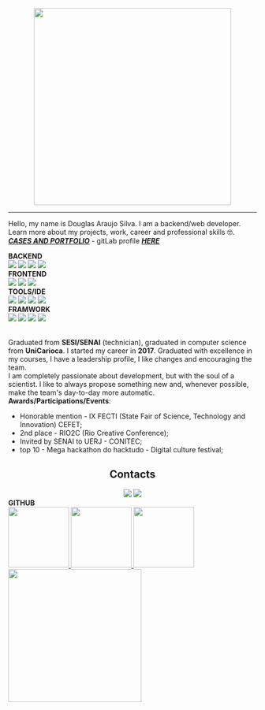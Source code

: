 <div id="header" align="center">
	<img src="https://i.pinimg.com/originals/f1/ed/a4/f1eda4768df8d8135c779772f2833e88.gif" width="400"/>
	<hr/>
</div>
<p>Hello, my name is Douglas Araujo Silva. I am a backend/web developer. Learn more about my projects, work, career and professional skills 🤓. <b><a href="https://getteli.github.io/Getteli"><i>CASES AND PORTFOLIO</i></a></b> - gitLab profile <b><a href="https://gitlab.com/getteli"><i>HERE</i></a></b></p>

<div>
	<b>BACKEND</b>
	<br>
	<img src="https://img.shields.io/badge/PHP-777BB4?style=for-the-badge&logo=php&logoColor=white" />
	<img src="https://img.shields.io/badge/JavaScript-323330?style=for-the-badge&logo=javascript&logoColor=F7DF1E" />
	<img src="https://img.shields.io/badge/Node.js-339933?style=for-the-badge&logo=nodedotjs&logoColor=white" />
	<img src="https://img.shields.io/badge/C%23-239120?style=for-the-badge&logo=c-sharp&logoColor=white" />
</div>

<div>
	<b>FRONTEND</b>
	<br>
	<img src="https://img.shields.io/badge/HTML5-E34F26?style=for-the-badge&logo=html5&logoColor=white" />
	<img src="https://img.shields.io/badge/CSS3-1572B6?style=for-the-badge&logo=css3&logoColor=white" />
	<img src="https://img.shields.io/badge/Vite-B73BFE?style=for-the-badge&logo=vite&logoColor=FFD62E" />
</div>

<div>
	<b>TOOLS/IDE</b>
	<br>
	<img src="https://img.shields.io/badge/VSCode-0078D4?style=for-the-badge&logo=visual%20studio%20code&logoColor=white" />
	<img src="https://img.shields.io/badge/Visual_Studio-5C2D91?style=for-the-badge&logo=visual%20studio&logoColor=white" />
	<img src="https://img.shields.io/badge/Atom-66595C?style=for-the-badge&logo=Atom&logoColor=white" />
	<img src="https://img.shields.io/badge/npm-CB3837?style=for-the-badge&logo=npm&logoColor=white" />
</div>

<div>
	<b>FRAMWORK</b>
	<br>
	<img src="https://img.shields.io/badge/Laravel-FF2D20?style=for-the-badge&logo=laravel&logoColor=white" />
	<img src="https://img.shields.io/badge/Bootstrap-563D7C?style=for-the-badge&logo=bootstrap&logoColor=white" />
	<img src="https://img.shields.io/badge/Tailwind_CSS-38B2AC?style=for-the-badge&logo=tailwind-css&logoColor=white" />
	<img src="https://img.shields.io/badge/material%20design-757575?style=for-the-badge&logo=material%20design&logoColor=white" />
</div>

<br>

<p>
	Graduated from <b>SESI/SENAI</b> (technician), graduated in computer science from <b>UniCarioca</b>. I started my career in <b>2017</b>. Graduated with excellence in my courses, I have a leadership profile, I like changes and encouraging the team.<br>I am completely passionate about development, but with the soul of a scientist. I like to always propose something new and, whenever possible, make the team's day-to-day more automatic. <br>
<b>Awards/Participations/Events</b>:
	<ul>
		<li>Honorable mention - IX FECTI (State Fair of Science, Technology and Innovation) CEFET;</li>
		<li>2nd place - RIO2C (Rio Creative Conference);</li>
		<li>Invited by SENAI to UERJ - CONITEC;</li>
		<li>top 10 - Mega hackathon do hacktudo - Digital culture festival;</li>
	</ul>
</p>

<div align="center">
	<h2>Contacts</h2>
	<a href="https://www.linkedin.com/in/douglas-0101/"><img src="https://img.shields.io/badge/LinkedIn-0077B5?style=for-the-badge&logo=linkedin&logoColor=white"/></a>
	<a href="mailto:douglas.araujo.01@outlook.com"><img src="https://img.shields.io/badge/Microsoft_Outlook-0078D4?style=for-the-badge&logo=microsoft-outlook&logoColor=white"/></a>
</div>

<div>
	<b>GITHUB</b>
	<br>
	<a href="https://github.com/Getteli">
		<img height="123em" src="https://github-readme-stats.vercel.app/api/top-langs/?username=Getteli&layout=compact&langs_count=7&theme=dracula"/>
		<img height="123em" src="https://github-readme-stats.vercel.app/api?username=Getteli&show_icons=true&theme=dracula&include_all_commits=true&count_private=true"/>
		<img height="123em" src="https://github-readme-streak-stats.herokuapp.com/?user=Getteli&theme=dracula"/>
		<img height="270em" src="https://github-profile-trophy.vercel.app/?username=Getteli&theme=dracula"/>
	</a>
</div>
